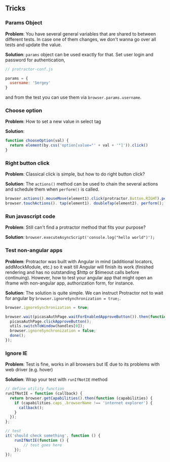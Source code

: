 ## Tricks

### Params Object
**Problem**: You have several general variables that are shared to between different tests. In case one of them changes, we don't wanna go over all tests and update the value.

**Solution**: `params` object can be used exactly for that. Set user login and password for authentication, 
```js
// protractor-conf.js

params = {
  username: 'Sergey'
}
```
and from the test you can use them via `browser.params.username`.


### Choose option
**Problem**: How to set a new value in select tag

**Solution**:

```js
function chooseOption(val) {
  return element(by.css('option[value="' + val + '"]')).click()
}
```

### Right button click
**Problem**: Classical click is simple, but how to do right button click?

**Solution**:
The `actions()` method can be used to chain the several actions and schedule them when `perform()` is called.
```js
browser.actions().mouseMove(element1).click(protractor.Button.RIGHT).perform();
browser.touchActions(). tap(element1). doubleTap(element2). perform();
```

### Run javascript code
**Problem**: Still can't find a protractor method that fits your purpose? 

**Solution**: `browser.executeAsyncScript('console.log("hello world")');`

### Test non-angular apps
**Problem**: Protractor was built with Angular in mind (additional locators, addMockModule, etc.) so it wait till Angular will finish its work (finished rendering and has no outstanding $http or $timeout calls before continuing). However, how to test your angular app that might open an iframe with non-angular app, authorization form, for instance.

**Solution**: The solution is quite simple. We can instruct Protractor not to wait for angular by `browser.ignoreSynchronization = true;`.
```js
browser.ignoreSynchronization = true;

browser.wait(picasaAuthPage.waitForEnabledApproveButton()).then(function () {
  picasaAuthPage.clickApproveButton();
  utils.switchToWindow(handles[0]);
  browser.ignoreSynchronization = false;
  done();
});
```

### Ignore IE
**Problem**: Test is fine, works in all browsers but IE due to its problems with web driver (e.g. hover)

**Solution**: Wrap your test with `runIfNotIE` method
```js
// define utility function
runIfNotIE = function (callback) {
  return browser.getCapabilities().then(function (capabilities) {
    if (capabilities.caps_.browserName !== 'internet explorer') {
      callback();
    }
  });
};
```

```js
// test
it('should check something', function () {
	runIfNotIE(function () {
		// test goes here
	});
});
```
